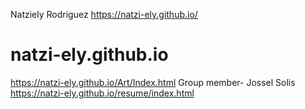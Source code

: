 Natziely Rodriguez
https://natzi-ely.github.io/
# natzi-ely.github.io
https://natzi-ely.github.io/Art/Index.html
Group member- Jossel Solis
https://natzi-ely.github.io/resume/index.html
